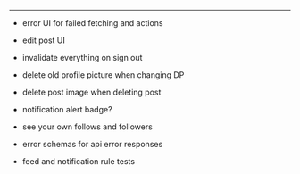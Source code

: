 -----------------------------

- error UI for failed fetching and actions
- edit post UI
- invalidate everything on sign out
- delete old profile picture when changing DP
- delete post image when deleting post
- notification alert badge?

- see your own follows and followers

- error schemas for api error responses
- feed and notification rule tests
